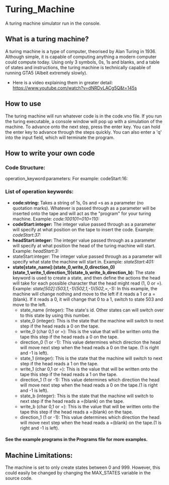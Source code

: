 # Turing_Machine
A turing machine simulator run in the console. 
## What is a turing machine?
A turing machine is a type of computer, theorised by Alan Turing in 1936. Although simple, it is capable of computing anything a modern computer could compute today. Using only 3 symbols, 0s, 1s and blanks, and a table of states and instructions, the turing machine is technically capable of running GTA5 (Albeit extremely slowly). 
- Here is a video explaining them in greater detail: https://www.youtube.com/watch?v=dNRDvLACg5Q&t=145s
## How to use
The turing machine will run whatever code is in the code.vno file. If you run the turing executable, a console window will pop up with a simulation of the machine. To advance onto the next step, press the enter key. You can hold the enter key to advance through the steps quickly. You can also enter a 'q' into the input field, which will terminate the program.
## How to write your own code
### Code Structure:
operation_keyword:parameters:
For example:
codeStart:16:
### List of operation keywords:
- **code:string:** Takes a string of 1s, 0s and =s as a parameter (no quotation marks). Whatever is passed through as a parameter will be inserted onto the tape and will act as the "program" for your turing machine. Example: *code:100101=010=110:*
- **codeStart:integer:** The integer value passed through as a parameter will specify at what position on the tape to insert the code. Example: *codeStart:37:*
- **headStart:integer:** The integer value passed through as a parameter will specify at what position the head of the turing machine will start. Example: *headStart:3:*
- stateStart:integer: The integer value passed through as a parameter will specify what state the machine will start in. Example: *stateStart:401:*
- **state\[state_name\]:(state_0,write_0,direction_0)(state_1,write_1,direction_1)(state_b,write_b,direction_b):** The state keyword is used to create a state, and then define the actions the head will take for each possible character that the head might read (1, 0 or =). Example: *state[502]:(503,1,-1)(502,1,-1)(502,=,-1):* In this example, the machine will change nothing and move to the left if it reads a 1 or a =(blank). If it reads a 0, it will change that 0 to a 1, switch to state 503 and move to the left.
  - state_name (integer): The state's id. Other states can will switch over to this state by using this number.
  - state_0 (integer): This is the state that the machine will switch to next step if the head reads a 0 on the tape.
  - write_0 (char 0,1 or =): This is the value that will be written onto the tape this step if the head reads a 0 on the tape.
  - direction_0 (1 or -1): This value determines which direction the head will move next step when the head reads a 0 on the tape. (1 is right and -1 is left).
  - state_1 (integer): This is the state that the machine will switch to next step if the head reads a 1 on the tape.
  - write_1 (char 0,1 or =): This is the value that will be written onto the tape this step if the head reads a 1 on the tape.
  - direction_1 (1 or -1): This value determines which direction the head will move next step when the head reads a 0 on the tape.(1 is right and -1 is left).
  - state_b (integer): This is the state that the machine will switch to next step if the head reads a =(blank) on the tape.
  - write_b (char 0,1 or =): This is the value that will be written onto the tape this step if the head reads a =(blank) on the tape.
  - direction_1 (1 or -1): This value determines which direction the head will move next step when the head reads a =(blank) on the tape.(1 is right and -1 is left).
#### See the example programs in the Programs file for more examples.
## Machine Limitations:
The machine is set to only create states between 0 and 999. However, this could easily be changed by changing the MAX_STATES variable in the source code.
